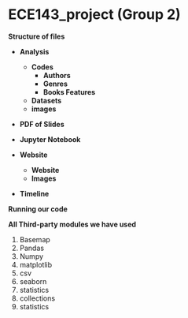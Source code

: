 # ECE143_project (Group 2)

**Structure of files**


- **Analysis**
    - **Codes**
        - **Authors**
        - **Genres**
        - **Books Features**
    - **Datasets**
    - **images**
    
- **PDF of Slides**
- **Jupyter Notebook**
- **Website**
    - **Website**
    - **Images**
- **Timeline**


**Running our code**


**All Third-party modules we have used**
1. Basemap
2. Pandas
3. Numpy
4. matplotlib
5. csv
6. seaborn
7. statistics
8. collections
9. statistics




